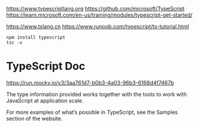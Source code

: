 


https://www.typescriptlang.org
https://github.com/microsoft/TypeScript
https://learn.microsoft.com/en-us/training/modules/typescript-get-started/



https://www.tslang.cn
https://www.runoob.com/typescript/ts-tutorial.html








```shell
npm install typescript
tsc -v
```

# TypeScript Doc

https://run.mocky.io/v3/3aa761d7-b0b3-4a03-96b3-6168d4f7467b













The type information provided works together with the tools to work with JavaScript at application scale. 




For more examples of what’s possible in TypeScript, 
see the Samples section of the website.













































